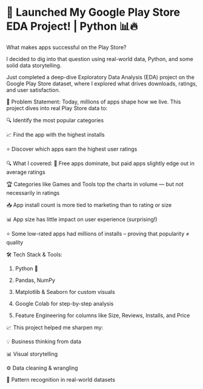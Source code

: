 # 🚀 Launched My Google Play Store EDA Project! | Python 📊🔥

What makes apps successful on the Play Store?


I decided to dig into that question using real-world data, Python, and some solid data storytelling.

Just completed a deep-dive Exploratory Data Analysis (EDA) project on the Google Play Store dataset, where I explored what drives downloads, ratings, and user satisfaction.

🎯 Problem Statement:
Today, millions of apps shape how we live. This project dives into real Play Store data to:

🔍 Identify the most popular categories

📈 Find the app with the highest installs

⭐ Discover which apps earn the highest user ratings

🔍 What I covered:
📲 Free apps dominate, but paid apps slightly edge out in average ratings

🏆 Categories like Games and Tools top the charts in volume — but not necessarily in ratings

📥 App install count is more tied to marketing than to rating or size

📊 App size has little impact on user experience (surprising!)

⭐ Some low-rated apps had millions of installs – proving that popularity ≠ quality

🛠️ Tech Stack & Tools:
  1. Python 🐍

  2. Pandas, NumPy

  3. Matplotlib & Seaborn for custom visuals

  4. Google Colab for step-by-step analysis

  5. Feature Engineering for columns like Size, Reviews, Installs, and Price

📈 This project helped me sharpen my:

💡 Business thinking from data

📊 Visual storytelling

⚙️ Data cleaning & wrangling

📌 Pattern recognition in real-world datasets




